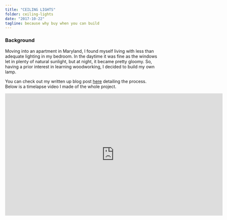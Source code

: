 ```yaml
---
title: "CEILING LIGHTS"
folder: ceiling-lights
date: "2017-10-22"
tagline: because why buy when you can build
---
```


### Background
Moving into an apartment in Maryland, I found myself living with less than adequate lighting in my bedroom. In the daytime it was fine as the windows let in plenty of natural sunlight, but at night, it became pretty gloomy. So, having a prior interest in learning woodworking, I decided to build my own lamp. 

You can check out my written up blog post [here](/blog/2017/diy-ceiling-lights/) detailing the process. Below is a timelapse video I made of the whole project.

<iframe src='https://www.youtube.com/embed/iglErh-sGJ4?vq=hd1080' width='711' height='400' frameborder='0' webkitAllowFullScreen mozallowfullscreen allowFullScreen></iframe>